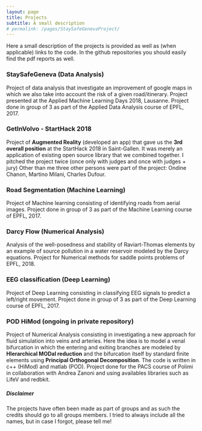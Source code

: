 ```yaml
---
layout: page
title: Projects
subtitle: A small description
# permalink: /pages/StaySafeGenevaProject/
---
```

Here a small description of the projects is provided as well as (when applicable) links to the code. In the github repositories you should easily find the pdf reports as well.

### StaySafeGeneva (Data Analysis)
Project of data analysis that investigate an improvement of google maps in which we also take into account the risk of a given road/itinerary. Project presented at the Applied Machine Learning Days 2018, Lausanne.
Project done in group of 3 as part of the Applied Data Analysis course of EPFL, 2017.
### GetInVolvo - StartHack 2018
Project of **Augmented Reality** (developed an app) that gave us the **3rd overall position** at the StartHack 2018 in Saint-Gallen. It was merely an application of existing open source library that we combined together. I pitched the project twice (once only with judges and once with judges + jury)
Other than me three other persons were part of the project: Ondine Chanon, Martino Milani, Charles Dufour.
### Road Segmentation (Machine Learning)
Project of Machine learning consisting of identifying roads from aerial images.
Project done in group of 3 as part of the Machine Learning course of EPFL, 2017.
### Darcy Flow (Numerical Analysis)
Analysis of the well-posedness and stability of Raviart-Thomas elements by an example of source pollution in a water reservoir modeled by the Darcy equations.
Project for Numerical methods for saddle points problems of EPFL, 2018.
### EEG classification (Deep Learning)
Project of Deep Learning consisting in classifying EEG signals to predict a left/right movement.
Project done in group of 3 as part of the Deep Learning course of EPFL, 2017.
### POD HiMod (ongoing in private repository)
Project of Numerical Analysis consisting in investigating a new approach for fluid simulation into veins and arteries. Here the idea is to model a venal bifurcation in which the entering and exiting branches are modeled by **HIerarchical MODal reduction** and the bifurcation itself by standard finite elements using **Principal Orthogonal Decomposition**. The code is written in c++ (HiMod) and matlab (POD).
Project done for the PACS course of Polimi in collaboration with Andrea Zanoni and using availables libraries such as LifeV and redbkit.



##### Disclaimer
The projects have often been made as part of groups and as such the credits should go to all groups members. I tried to always include all the names, but in case I forgot, please tell me!

